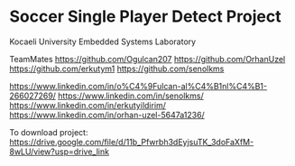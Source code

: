 # Soccer Single Player Detect Project
Kocaeli University Embedded Systems Laboratory

TeamMates
https://github.com/Ogulcan207
https://github.com/OrhanUzel
https://github.com/erkutym1
https://github.com/senolkms

https://www.linkedin.com/in/o%C4%9Fulcan-al%C4%B1nl%C4%B1-266027269/
https://www.linkedin.com/in/senolkms/
https://www.linkedin.com/in/erkutyildirim/
https://www.linkedin.com/in/orhan-uzel-5647a1236/

To download project: https://drive.google.com/file/d/11b_Pfwrbh3dEyjsuTK_3doFaXfM-8wLU/view?usp=drive_link
